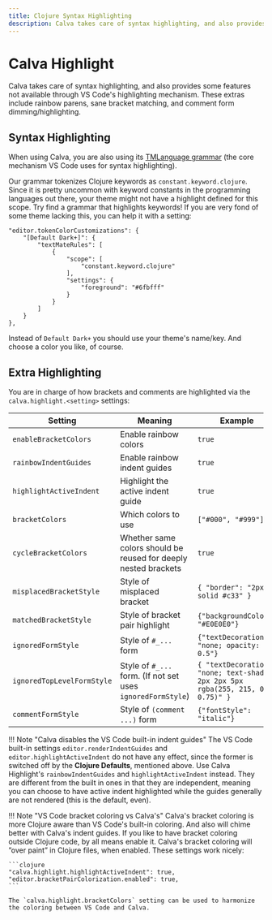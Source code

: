 ```yaml
---
title: Clojure Syntax Highlighting
description: Calva takes care of syntax highlighting, and also provides some features not available through VS Code's highlighting mechanism. These extras include rainbow parens, sane bracket matching, and comment form dimming/highlighting.
---
```


# Calva Highlight

Calva takes care of syntax highlighting, and also provides some features not available through VS Code's highlighting mechanism. These extras include rainbow parens, sane bracket matching, and comment form dimming/highlighting.

## Syntax Highlighting

When using Calva, you are also using its [TMLanguage grammar](https://macromates.com/manual/en/language_grammars) (the core mechanism VS Code uses for syntax highlighting).

Our grammar tokenizes Clojure keywords as `constant.keyword.clojure`. Since it is pretty uncommon with keyword constants in the programming languages out there, your theme might not have a highlight defined for this scope. Try find a grammar that highlights keywords! If you are very fond of some theme lacking this, you can help it with a setting:

    "editor.tokenColorCustomizations": {
        "[Default Dark+]": {
            "textMateRules": [
                {
                    "scope": [
                        "constant.keyword.clojure"
                    ],
                    "settings": {
                        "foreground": "#6fbfff"
                    }
                }
            ]
        }
    },

Instead of `Default Dark+` you should use your theme's name/key. And choose a color you like, of course.

## Extra Highlighting

You are in charge of how brackets and comments are highlighted via the `calva.highlight.<setting>` settings:

| Setting | Meaning | Example |
| --- | ------- | ------- |
| `enableBracketColors` | Enable rainbow colors |  `true` |
| `rainbowIndentGuides` | Enable rainbow indent guides |  `true` |
| `highlightActiveIndent` | Highlight the active indent guide |  `true` |
| `bracketColors` | Which colors to use |  `["#000", "#999"]` |
| `cycleBracketColors` | Whether same colors should be <br> reused for deeply nested brackets | `true` |
| `misplacedBracketStyle` | Style of misplaced bracket | `{ "border": "2px solid #c33" }` |
| `matchedBracketStyle` | Style of bracket pair highlight | `{"backgroundColor": "#E0E0E0"}` |
| `ignoredFormStyle` | Style of `#_...` form | `{"textDecoration": "none; opacity: 0.5"}` |
| `ignoredTopLevelFormStyle` | Style of `#_...` form. (If not set uses `ignoredFormStyle`) | `{ "textDecoration": "none; text-shadow: 2px 2px 5px rgba(255, 215, 0, 0.75)" }` |
| `commentFormStyle` | Style of `(comment ...)` form | `{"fontStyle": "italic"}` |

!!! Note "Calva disables the VS Code built-in indent guides"
    The VS Code built-in settings `editor.renderIndentGuides` and `editor.highlightActiveIndent` do not have any effect, since the former is switched off by the **Clojure Defaults**, mentioned above. Use Calva Highlight's `rainbowIndentGuides` and `highlightActiveIndent` instead. They are different from the built in ones in that they are independent, meaning you can choose to have active indent highlighted while the guides generally are not rendered (this is the default, even).

!!! Note "VS Code bracket coloring vs Calva's"
    Calva's bracket coloring is more Clojure aware than VS Code's built-in coloring. And also will chime better with Calva's indent guides. If you like to have bracket coloring outside Clojure code, by all means enable it. Calva's bracket coloring will ”over paint” in Clojure files, when enabled. These settings work nicely:

    ```clojure
    "calva.highlight.highlightActiveIndent": true,
    "editor.bracketPairColorization.enabled": true,
    ```

    The `calva.highlight.bracketColors` setting can be used to harmonize the coloring between VS Code and Calva.
